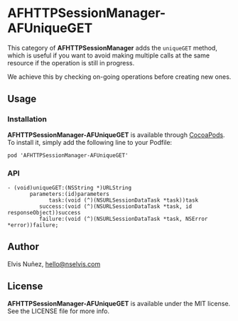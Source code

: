# AFHTTPSessionManager-AFUniqueGET

This category of **AFHTTPSessionManager** adds the `uniqueGET` method, which is useful if you want to avoid making multiple calls at the same resource if the operation is still in progress.

We achieve this by checking on-going operations before creating new ones.

## Usage

### Installation

**AFHTTPSessionManager-AFUniqueGET** is available through [CocoaPods](http://cocoapods.org). To install
it, simply add the following line to your Podfile:

`pod 'AFHTTPSessionManager-AFUniqueGET'`

### API

```objc
- (void)uniqueGET:(NSString *)URLString
       parameters:(id)parameters
             task:(void (^)(NSURLSessionDataTask *task))task
          success:(void (^)(NSURLSessionDataTask *task, id responseObject))success
          failure:(void (^)(NSURLSessionDataTask *task, NSError *error))failure;
```

## Author

Elvis Nuñez, hello@nselvis.com

## License

**AFHTTPSessionManager-AFUniqueGET** is available under the MIT license. See the LICENSE file for more info.
